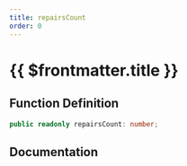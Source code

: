 ```yaml
---
title: repairsCount
order: 0
---
```


# {{ $frontmatter.title }}

## Function Definition

```ts
public readonly repairsCount: number;
```

## Documentation

<!--@include: ./parts/repairsCount.md-->

